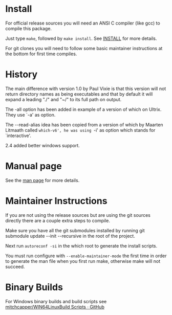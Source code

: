 Install
=======

For official release sources you will need an ANSI C compiler (like gcc) to compile this package.

Just type `make`, followed by `make install`.  See [INSTALL](INSTALL) for more details.

For git clones you will need to follow some basic maintainer instructions at the bottom for first time compiles.

History
=======

The main difference with version 1.0 by Paul Vixie is that this
version will not return directory names as being executables
and that by default it will expand a leading "./" and "~/" to
its full path on output.

The -all option has been added in example of a version of which
on Ultrix.  They use `-a' as option.

The --read-alias idea has been copied from a version of which by
Maarten Litmaath called `which-v6', he was using `-i' as option
which stands for `interactive'.

2.4 added better windows support.

Manual page
===========

See the [man page](MAN.md) for more details.


Maintainer Instructions
=======================
   If you are not using the release sources but are using the git
sources directly there are a couple extra steps to compile.

   Make sure you have all the git submodules installed by running
git submodule update --init --recursive
in the root of the project.

   Next run `autoreconf -si` in the which root to generate the
install scripts.

   You must run configure with `--enable-maintainer-mode` the first time
in order to generate the man file when you first run make, otherwise
make will not succeed.


# Binary Builds

For Windows binary builds and build scripts see [mitchcapper/WIN64LinuxBuild Scripts · GitHub](https://github.com/mitchcapper/WIN64LinuxBuild)
